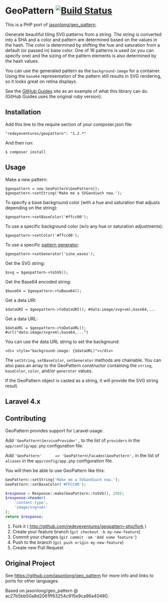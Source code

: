 GeoPattern [![Build Status](https://travis-ci.org/redeyeventures/geopattern-php.png?branch=master)](https://travis-ci.org/redeyeventures/geopattern-php)
==========

This is a PHP port of [jasonlong/geo_pattern](https://github.com/jasonlong/geo_pattern).

Generate beautiful tiling SVG patterns from a string. The string is converted into a SHA and a color and pattern are determined based on the values in the hash. The color is determined by shifting the hue and saturation from a default (or passed in) base color. One of 16 patterns is used (or you can specify one) and the sizing of the pattern elements is also determined by the hash values.

You can use the generated pattern as the `background-image` for a container. Using the `base64` representation of the pattern still results in SVG rendering, so it looks great on retina displays.

See the [GitHub Guides](http://guides.github.com) site as an example of what this library can do. (GitHub Guides uses the original ruby version).

## Installation

Add this line to the require section of your composer.json file:

    "redeyeventures/geopattern": "1.2.*"

And then run:

    $ composer install

## Usage

Make a new pattern:

    $geopattern = new GeoPattern\GeoPattern();
    $geopattern->setString('Make me a SVGandiwch now.');

To specify a base background color (with a hue and saturation that adjusts depending on the string):

    $geopattern->setBaseColor('#ffcc00');

To use a specific background color (w/o any hue or saturation adjustments):

    $geopattern->setColor('#ffcc00');

To use a specific [pattern generator](#available-patterns):

    $geopattern->setGenerator('sine_waves');

Get the SVG string:

    $svg = $geopattern->toSVG();

Get the Base64 encoded string:

    $base64 = $geopattern->toBase64();

Get a data URI:

    $dataURI = $geopattern->toDataURI(); #data:image/svg+xml;base64,...

Get a data URL:

    $dataURL = $geopattern->toDataURL(); #url("data:image/svg+xml;base64,...")

You can use the data URL string to set the background:

    <div style="background-image: {$dataURL)"></div>

The `setString`, `setBaseColor`, `setGenerator` methods are chainable.
You can also pass an array to the GeoPattern constructor containing the `string`, `baseColor`, `color`, and/or `generator` values.

If the GeoPattern object is casted as a string, it will provide the SVG string result.

## Laravel 4.x
## Contributing

GeoPattern provides support for Laravel usage. 

Add `'GeoPattern\ServiceProvider',` to the list of `providers` in the `app/config/app.php` configuration file.

Add `'GeoPattern'      => 'GeoPattern\Facades\GeoPattern',` in the list of `aliases` in the `app/config/app.php` configuration file.

You will then be able to use GeoPattern like this:

````php
GeoPattern::setString('Make me a SVGandiwch now.');
GeoPattern::setBaseColor('#FFCC00');

$response = Response::make(GeoPattern::toSVG(), 200);
$response->header(
    'content-type',
    'image/svg+xml'
);
return $response;
````
1. Fork it ( http://github.com/redeyeventures/geopattern-php/fork )
2. Create your feature branch (`git checkout -b my-new-feature`)
3. Commit your changes (`git commit -am 'Add some feature'`)
4. Push to the branch (`git push origin my-new-feature`)
5. Create new Pull Request

## Original Project

See https://github.com/jasonlong/geo_pattern for more info and links to ports for other languages.

Based on jasonlong/geo_pattern @ ac27b5bb50a8d2061ff63254c915e9ca96a40480.
